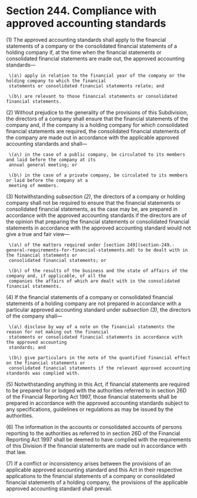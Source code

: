 # Section 244. Compliance with approved accounting standards

\(1\) The approved accounting standards shall apply to the financial statements of a company or the consolidated financial statements of a holding company if, at the time when the financial statements or consolidated financial statements are made out, the approved accounting standards—

     \(a\) apply in relation to the financial year of the company or the holding company to which the financial  
     statements or consolidated financial statements relate; and

     \(b\) are relevant to those financial statements or consolidated financial statements.

\(2\) Without prejudice to the generality of the provisions of this Subdivision, the directors of a company shall ensure that the financial statements of the company and, if the company is a holding company for which consolidated financial statements are required, the consolidated financial statements of the company are made out in accordance with the applicable approved accounting standards and shall—

     \(a\) in the case of a public company, be circulated to its members and laid before the company at its  
     annual general meeting; or

     \(b\) in the case of a private company, be circulated to its members or laid before the company at a  
     meeting of members.

\(3\) Notwithstanding _subsection \(2\)_, the directors of a company or holding company shall not be required to ensure that the financial statements or consolidated financial statements, as the case may be, are prepared in accordance with the approved accounting standards if the directors are of the opinion that preparing the financial statements or consolidated financial statements in accordance with the approved accounting standard would not give a true and fair view—

     \(a\) of the matters required under [section 249](section-249.-general-requirements-for-financial-statements.md) to be dealt with in the financial statements or  
     consolidated financial statements; or

     \(b\) of the results of the business and the state of affairs of the company and, if applicable, of all the  
     companies the affairs of which are dealt with in the consolidated financial statements.

\(4\) If the financial statements of a company or consolidated financial statements of a holding company are not prepared in accordance with a particular approved accounting standard under _subsection \(3\)_, the directors of the company shall—

     \(a\) disclose by way of a note on the financial statements the reason for not making out the financial  
     statements or consolidated financial statements in accordance with the approved accounting  
     standards; and

     \(b\) give particulars in the note of the quantified financial effect on the financial statements or  
     consolidated financial statements if the relevant approved accounting standards was complied with.

\(5\) Notwithstanding anything in this Act, if financial statements are required to be prepared for or lodged with the authorities referred to in section 26D of the Financial Reporting Act 1997, those financial statements shall be prepared in accordance with the approved accounting standards subject to any specifications, guidelines or regulations as may be issued by the authorities.

\(6\) The information in the accounts or consolidated accounts of persons reporting to the authorities as referred to in section 26D of the Financial Reporting Act 1997 shall be deemed to have complied with the requirements of this Division if the financial statements are made out in accordance with that law.

\(7\) If a conflict or inconsistency arises between the provisions of an applicable approved accounting standard and this Act in their respective applications to the financial statements of a company or consolidated financial statements of a holding company, the provisions of the applicable approved accounting standard shall prevail.

